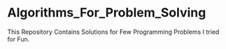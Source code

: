 # Algorithms_For_Problem_Solving
This Repository Contains Solutions for Few Programming Problems I tried for Fun.
